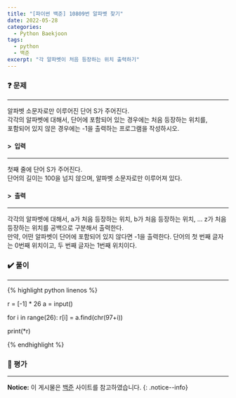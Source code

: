 ```yaml
---
title: "[파이썬 백준] 10809번 알파벳 찾기"
date: 2022-05-28
categories:
  - Python Baekjoon
tags:
  - python
  - 백준
excerpt: "각 알파벳이 처음 등장하는 위치 출력하기"
---
```


### ❓ 문제

---

알파벳 소문자로만 이루어진 단어 S가 주어진다.<br>
각각의 알파벳에 대해서, 단어에 포함되어 있는 경우에는 처음 등장하는 위치를,<br>
포함되어 있지 않은 경우에는 -1을 출력하는 프로그램을 작성하시오.<br>


#### > &nbsp;입력

---

첫째 줄에 단어 S가 주어진다.<br>
단어의 길이는 100을 넘지 않으며, 알파벳 소문자로만 이루어져 있다.<br>


#### > &nbsp;출력

---

각각의 알파벳에 대해서, a가 처음 등장하는 위치, b가 처음 등장하는 위치, ... z가 처음 등장하는 위치를 공백으로 구분해서 출력한다.<br>
만약, 어떤 알파벳이 단어에 포함되어 있지 않다면 -1을 출력한다. 단어의 첫 번째 글자는 0번째 위치이고, 두 번째 글자는 1번째 위치이다.<br>


### ✔️ 풀이

---

{% highlight python linenos %}

r = [-1] * 26
a = input()

for i in range(26):
    r[i] = a.find(chr(97+i))

print(*r)

{% endhighlight %}


### 💬 평가

---



**Notice:** 이 게시물은 [백준](https://www.acmicpc.net/problem/10809) 사이트를 참고하였습니다.
{: .notice--info}
